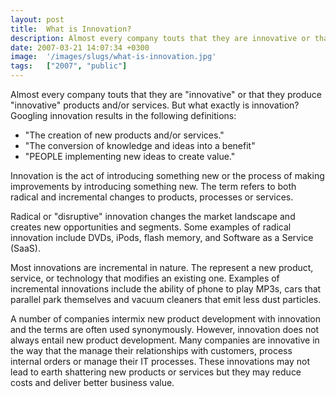 ```yaml
---
layout: post
title:  What is Innovation?
description: Almost every company touts that they are innovative or that they produce innovative products and/or services. But what exactly is innovation? Googling innovation results in the following definitions- * The creation of new products and/or services. * The conversion of knowledge and ideas into a benefit  * PEOPLE implementing new ideas to create value. Innovation is the act of introducing something new or the process of making improvements by introducing something new. The term refers to both radi
date: 2007-03-21 14:07:34 +0300
image:  '/images/slugs/what-is-innovation.jpg'
tags:   ["2007", "public"]
---
```

<p>Almost every company touts that they are "innovative" or that they produce "innovative" products and/or services. But what exactly is innovation? Googling innovation results in the following definitions:</p>
<ul>
	<li>"The creation of new products and/or services."</li>
	<li>"The conversion of knowledge and ideas into a benefit"</li>
	<li>"PEOPLE implementing new ideas to create value."</li>
</ul>
Innovation is the act of introducing something new or the process of making improvements by introducing something new. The term refers to both radical and incremental changes to products, processes or services.
<p>Radical or "disruptive" innovation changes the market landscape and creates new opportunities and segments. Some examples of radical innovation include DVDs, iPods, flash memory, and Software as a Service (SaaS).</p>
<p>Most innovations are incremental in nature. The represent a new product, service, or technology that modifies an existing one. Examples of incremental innovations include the ability of phone to play MP3s, cars that parallel park themselves and vacuum cleaners that emit less dust particles.</p>
<p>A number of companies intermix new product development with innovation and the terms are often used synonymously. However, innovation does not always entail new product development. Many companies are innovative in the way that the manage their relationships with customers, process internal orders or manage their IT processes. These innovations may not lead to earth shattering new products or services but they may reduce costs and deliver better business value.</p>

